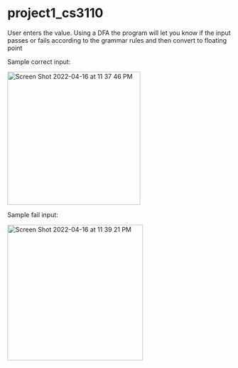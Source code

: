# project1_cs3110

User enters the value. Using a DFA the program will let you know if the input passes or fails according to the grammar rules and then convert to floating point

Sample correct input:

<img width="299" alt="Screen Shot 2022-04-16 at 11 37 46 PM" src="https://user-images.githubusercontent.com/71858595/163703663-2cd324be-1446-4e8e-8cd8-1618131a13b3.png">

Sample fail input:

<img width="305" alt="Screen Shot 2022-04-16 at 11 39 21 PM" src="https://user-images.githubusercontent.com/71858595/163703735-09416f2c-363b-48ee-9ce1-c3ed1327add3.png">


